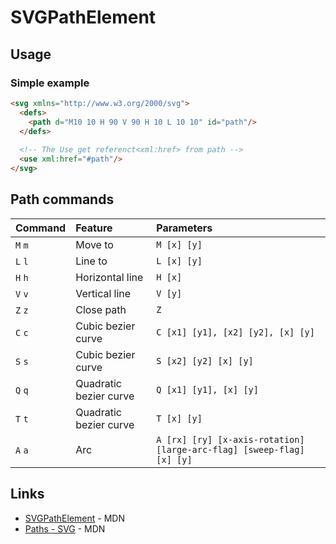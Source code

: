 # SVGPathElement

## Usage
### Simple example
```html
<svg xmlns="http://www.w3.org/2000/svg">
  <defs>
    <path d="M10 10 H 90 V 90 H 10 L 10 10" id="path"/>
  </defs>
  
  <!-- The Use get referenct<xml:href> from path -->
  <use xml:href="#path"/>
</svg>
```

## Path commands

|Command|Feature|Parameters|
|:--|:--|:--|
|`M` `m`| Move to |`M [x] [y]`|
|`L` `l`| Line to |`L [x] [y]`|
|`H` `h`| Horizontal line |`H [x]`|
|`V` `v`| Vertical line |`V [y]`|
|`Z` `z`| Close path |`Z`|
|`C` `c`| Cubic bezier curve |`C [x1] [y1], [x2] [y2], [x] [y]`|
|`S` `s`| Cubic bezier curve |`S [x2] [y2] [x] [y]`|
|`Q` `q`| Quadratic bezier curve |`Q [x1] [y1], [x] [y]`|
|`T` `t`| Quadratic bezier curve |`T [x] [y]`|
|`A` `a`| Arc |`A [rx] [ry] [x-axis-rotation] [large-arc-flag] [sweep-flag] [x] [y]`|



## Links
- [SVGPathElement](https://developer.mozilla.org/ja/docs/Web/API/SVGPathElement) - MDN
- [Paths - SVG](https://developer.mozilla.org/ja/docs/Web/SVG/Tutorial/Paths) - MDN
